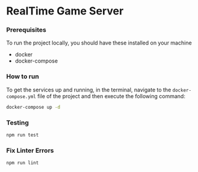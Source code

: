 # RealTime Game Server

### Prerequisites

To run the project locally, you should have these installed on your machine

- docker
- docker-compose

### How to run

To get the services up and running, in the terminal, navigate to the `docker-compose.yml` file of the project and then execute the following command:

```sh
docker-compose up -d
```

### Testing

```sh
npm run test
```

### Fix Linter Errors

```sh
npm run lint
```
